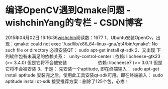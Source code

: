 # 编译OpenCV遇到Qmake问题 - wishchinYang的专栏 - CSDN博客
2015年04月02日 16:16:36[wishchin](https://me.csdn.net/wishchin)阅读数：1677
1、Ubuntu安装OpenCv，出现：qmake: could not exec '/usr/lib/x86_64-linux-gnu/qt4/bin/qmake': No such file or directory
必须安装QT：
sudo apt-get install qt-sdk
2、又出现 
下列软件包有未满足的依赖关系：
 unity-control-center : 依赖: libcheese-gtk23 (>= 3.4.0) 但是它将不会被安装
                        依赖: libcheese7 (>= 3.0.1) 但是它将不会被安装
3、于是：
先安装一个aptitude, 即在终端输入：
sudo apt-get install aptitude
安装完之后，使用此工具安装qt-sdk可用。即在终端输入：
sudo aptitude install qt-sdk
接受推荐方案：删除了125个包，心疼！
